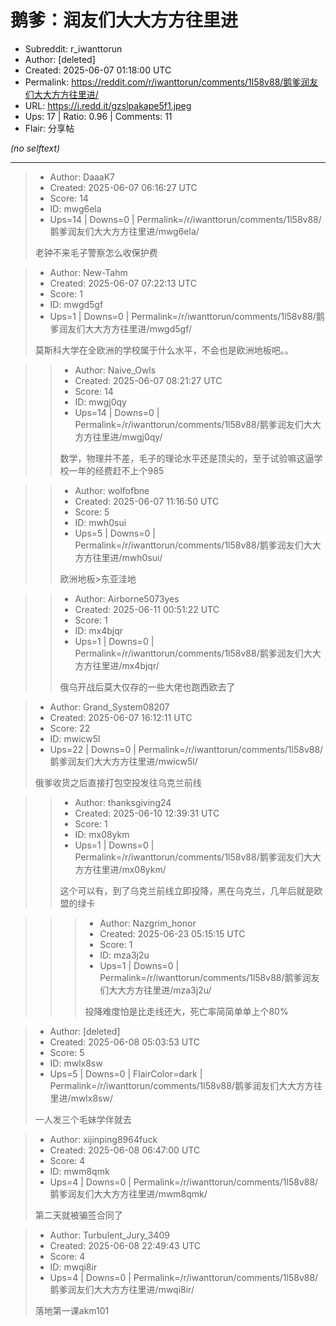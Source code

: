 # 鹅爹：润友们大大方方往里进

- Subreddit: r_iwanttorun
- Author: [deleted]
- Created: 2025-06-07 01:18:00 UTC
- Permalink: https://reddit.com/r/iwanttorun/comments/1l58v88/鹅爹润友们大大方方往里进/
- URL: https://i.redd.it/gzslpakape5f1.jpeg
- Ups: 17 | Ratio: 0.96 | Comments: 11
- Flair: 分享帖

_(no selftext)_

---

> - Author: DaaaK7
> - Created: 2025-06-07 06:16:27 UTC
> - Score: 14
> - ID: mwg6ela
> - Ups=14 | Downs=0 | Permalink=/r/iwanttorun/comments/1l58v88/鹅爹润友们大大方方往里进/mwg6ela/
>
> 老钟不来毛子警察怎么收保护费

> - Author: New-Tahm
> - Created: 2025-06-07 07:22:13 UTC
> - Score: 1
> - ID: mwgd5gf
> - Ups=1 | Downs=0 | Permalink=/r/iwanttorun/comments/1l58v88/鹅爹润友们大大方方往里进/mwgd5gf/
>
> 莫斯科大学在全欧洲的学校属于什么水平，不会也是欧洲地板吧。。

>> - Author: Naive_Owls
>> - Created: 2025-06-07 08:21:27 UTC
>> - Score: 14
>> - ID: mwgj0qy
>> - Ups=14 | Downs=0 | Permalink=/r/iwanttorun/comments/1l58v88/鹅爹润友们大大方方往里进/mwgj0qy/
>>
>> 数学，物理并不差，毛子的理论水平还是顶尖的，至于试验嘛这逼学校一年的经费赶不上个985

>> - Author: wolfofbne
>> - Created: 2025-06-07 11:16:50 UTC
>> - Score: 5
>> - ID: mwh0sui
>> - Ups=5 | Downs=0 | Permalink=/r/iwanttorun/comments/1l58v88/鹅爹润友们大大方方往里进/mwh0sui/
>>
>> 欧洲地板>东亚洼地

>> - Author: Airborne5073yes
>> - Created: 2025-06-11 00:51:22 UTC
>> - Score: 1
>> - ID: mx4bjqr
>> - Ups=1 | Downs=0 | Permalink=/r/iwanttorun/comments/1l58v88/鹅爹润友们大大方方往里进/mx4bjqr/
>>
>> 俄乌开战后莫大仅存的一些大佬也跑西欧去了

> - Author: Grand_System08207
> - Created: 2025-06-07 16:12:11 UTC
> - Score: 22
> - ID: mwicw5l
> - Ups=22 | Downs=0 | Permalink=/r/iwanttorun/comments/1l58v88/鹅爹润友们大大方方往里进/mwicw5l/
>
> 俄爹收货之后直接打包空投发往乌克兰前线

>> - Author: thanksgiving24
>> - Created: 2025-06-10 12:39:31 UTC
>> - Score: 1
>> - ID: mx08ykm
>> - Ups=1 | Downs=0 | Permalink=/r/iwanttorun/comments/1l58v88/鹅爹润友们大大方方往里进/mx08ykm/
>>
>> 这个可以有，到了乌克兰前线立即投降，黑在乌克兰，几年后就是欧盟的绿卡

>>> - Author: Nazgrim_honor
>>> - Created: 2025-06-23 05:15:15 UTC
>>> - Score: 1
>>> - ID: mza3j2u
>>> - Ups=1 | Downs=0 | Permalink=/r/iwanttorun/comments/1l58v88/鹅爹润友们大大方方往里进/mza3j2u/
>>>
>>> 投降难度怕是比走线还大，死亡率简简单单上个80%

> - Author: [deleted]
> - Created: 2025-06-08 05:03:53 UTC
> - Score: 5
> - ID: mwlx8sw
> - Ups=5 | Downs=0 | FlairColor=dark | Permalink=/r/iwanttorun/comments/1l58v88/鹅爹润友们大大方方往里进/mwlx8sw/
>
> 一人发三个毛妹学伴就去

> - Author: xijinping8964fuck
> - Created: 2025-06-08 06:47:00 UTC
> - Score: 4
> - ID: mwm8qmk
> - Ups=4 | Downs=0 | Permalink=/r/iwanttorun/comments/1l58v88/鹅爹润友们大大方方往里进/mwm8qmk/
>
> 第二天就被骗签合同了

> - Author: Turbulent_Jury_3409
> - Created: 2025-06-08 22:49:43 UTC
> - Score: 4
> - ID: mwqi8ir
> - Ups=4 | Downs=0 | Permalink=/r/iwanttorun/comments/1l58v88/鹅爹润友们大大方方往里进/mwqi8ir/
>
> 落地第一课akm101
